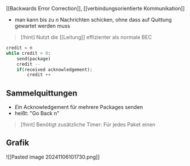 [[Backwards Error Correction]], [[verbindungsorientierte Kommunikation]]

- man kann bis zu $n$ Nachrichten schicken, ohne dass auf Quittung gewartet werden muss

> [!hint] Nutzt die [[Leitung]] effizienter als normale BEC

```python
credit = n
while credit > 0:
	send(package)
	credit --
	if(received acknowledgement):
		credit ++
```

## Sammelquittungen
- _Ein_ Acknowledgement für mehrere Packages senden
- heißt: "Go Back n"

> [!hint] Benötigt zusätzliche Timer: Für jedes Paket einen

## Grafik
![[Pasted image 20241106101730.png]]